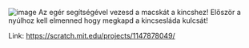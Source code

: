 ![image](https://github.com/user-attachments/assets/35ef586a-71b5-4dad-8842-9c6c783d02c5)
Az egér segítségével vezesd a macskát a kincshez! Először a nyúlhoz kell elmenned hogy megkapd a kincsesláda kulcsát!

Link: https://scratch.mit.edu/projects/1147878049/
